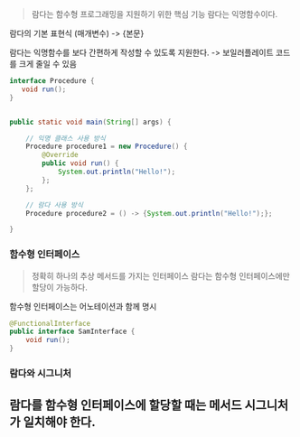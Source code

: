 > 람다는 함수형 프로그래밍을 지원하기 위한 핵심 기능 
> 람다는 익명함수이다.

람다의 기본 표현식
(매개변수) -> {본문}

람다는 익명함수를 보다 간편하게 작성할 수 있도록 지원한다.
-> 보일러플레이트 코드를 크게 줄일 수 있음
```java
interface Procedure {
   void run();
}


public static void main(String[] args) {

	// 익명 클래스 사용 방식
	Procedure procedure1 = new Procedure() {
		@Override
		public void run() {
			System.out.println("Hello!");
		};
	};

	// 람다 사용 방식
	Procedure procedure2 = () -> {System.out.println("Hello!");};

}
```

### 함수형 인터페이스
> 정확히 하나의 추상 메서드를 가지는 인터페이스
> 람다는 함수형 인터페이스에만 할당이 가능하다.

함수형 인터페이스는 어노테이션과 함께 명시

```java
@FunctionalInterface
public interface SamInterface {
	void run();
}
```

### 람다와 시그니처
람다를 함수형 인터페이스에 할당할 때는 메서드 시그니처가 일치해야 한다. 
- 
